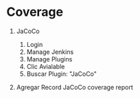 # Coverage
1. JaCoCo
    1. Login
    1. Manage Jenkins
    1. Manage Plugins
    1. Clic Avialable
    1. Buscar Plugin: "JaCoCo"

1. Agregar Record JaCoCo coverage report